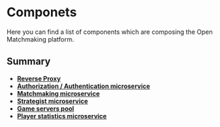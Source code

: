 # Componets

Here you can find a list of components which are сomposing the Open Matchmaking platform.

Summary
-------
- [**Reverse Proxy**](https://github.com/OpenMatchmaking/documentation/blob/master/docs/components/reverse-proxy.md#reverse-proxy)
- [**Authorization / Authentication microservice**](https://github.com/OpenMatchmaking/documentation/blob/master/docs/components/auth-microservice.md)
- [**Matchmaking microservice**](https://github.com/OpenMatchmaking/documentation/blob/master/docs/components/matchmaking-microservice.md)
- [**Strategist microservice**](https://github.com/OpenMatchmaking/documentation/blob/master/docs/components/strategist-microservice.md)
- [**Game servers pool**](https://github.com/OpenMatchmaking/documentation/blob/master/docs/components/game-servers-pool.md)
- [**Player statistics microservice**](https://github.com/OpenMatchmaking/documentation/blob/master/docs/components/player-statistics-microservice.md)
